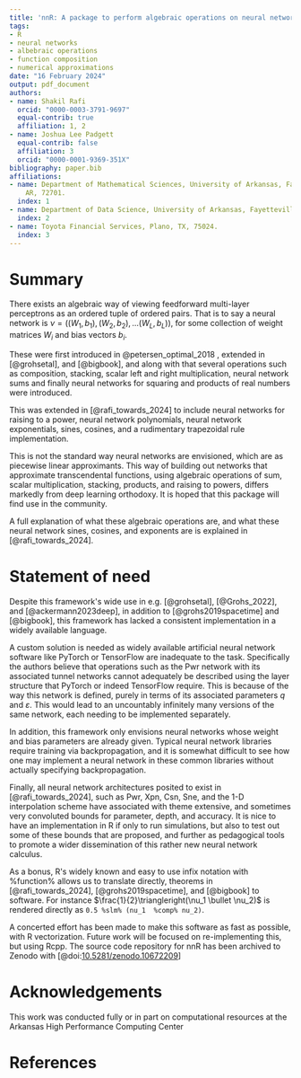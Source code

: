 ```yaml
---
title: 'nnR: A package to perform algebraic operations on neural networks'
tags:
- R
- neural networks
- albebraic operations
- function composition
- numerical approximations
date: "16 February 2024"
output: pdf_document
authors:
- name: Shakil Rafi
  orcid: "0000-0003-3791-9697"
  equal-contrib: true
  affiliation: 1, 2
- name: Joshua Lee Padgett
  equal-contrib: false
  affiliation: 3
  orcid: "0000-0001-9369-351X"
bibliography: paper.bib
affiliations:
- name: Department of Mathematical Sciences, University of Arkansas, Fayetteville,
    AR, 72701.
  index: 1
- name: Department of Data Science, University of Arkansas, Fayetteville, AR, 72701.
  index: 2
- name: Toyota Financial Services, Plano, TX, 75024.
  index: 3
---
```


# Summary

There exists an algebraic way of viewing feedforward multi-layer perceptrons as an ordered tuple of ordered pairs.
That is to say a neural network is $\nu = ((W_1,b_1),(W_2,b_2),...(W_L,b_L))$, for some collection of weight matrices $W_i$ and bias vectors $b_i$.

These were first introduced in @petersen_optimal_2018 , extended in [@grohsetal], and [@bigbook], and along with that several operations such as composition, stacking, scalar left and right multiplication, neural network sums and finally neural networks for squaring and products of real numbers were introduced.

This was extended in [@rafi_towards_2024] to include neural networks for raising to a power, neural network polynomials, neural network exponentials, sines, cosines, and a rudimentary trapezoidal rule implementation.

This is not the standard way neural networks are envisioned, which are as piecewise linear approximants.
This way of building out networks that approximate transcendental functions, using algebraic operations of sum, scalar multiplication, stacking, products, and raising to powers, differs markedly from deep learning orthodoxy.
It is hoped that this package will find use in the community.

A full explanation of what these algebraic operations are, and what these neural network sines, cosines, and exponents are is explained in [@rafi_towards_2024].

# Statement of need

Despite this framework's wide use in e.g. [@grohsetal], [@Grohs_2022], and [@ackermann2023deep], in addition to [@grohs2019spacetime] and [@bigbook], this framework has lacked a consistent implementation in a widely available language.

A custom solution is needed as widely available artificial neural network software like PyTorch or TensorFlow are inadequate to the task.
Specifically the authors believe that operations such as the Pwr network with its associated tunnel networks cannot adequately be described using the layer structure that PyTorch or indeed TensorFlow require.
This is because of the way this network is defined, purely in terms of its associated parameters $q$ and $\varepsilon$.
This would lead to an uncountably infinitely many versions of the same network, each needing to be implemented separately.

In addition, this framework only envisions neural networks whose weight and bias parameters are already given.
Typical neural network libraries require training via backpropagation, and it is somewhat difficult to see how one may implement a neural network in these common libraries without actually specifying backpropagation.

Finally, all neural network architectures posited to exist in [@rafi_towards_2024], such as Pwr, Xpn, Csn, Sne, and the 1-D interpolation scheme have associated with theme extensive, and sometimes very convoluted bounds for parameter, depth, and accuracy.
It is nice to have an implementation in R if only to run simulations, but also to test out some of these bounds that are proposed, and further as pedagogical tools to promote a wider dissemination of this rather new neural network calculus.

As a bonus, R's widely known and easy to use infix notation with %function% allows us to translate directly, theorems in [@rafi_towards_2024], [@grohs2019spacetime], and [@bigbook] to software.
For instance $\frac{1}{2}\triangleright(\nu_1 \bullet \nu_2)$ is rendered directly as `0.5 %slm% (nu_1  %comp% nu_2)`.

A concerted effort has been made to make this software as fast as possible, with R vectorization.
Future work will be focused on re-implementing this, but using Rcpp.
The source code repository for nnR has been archived to Zenodo with [@doi:[10.5281/zenodo.10672209](https://doi.org/10.5281/zenodo.10672209)]

# Acknowledgements

This work was conducted fully or in part on computational resources at the Arkansas High Performance Computing Center

# References

